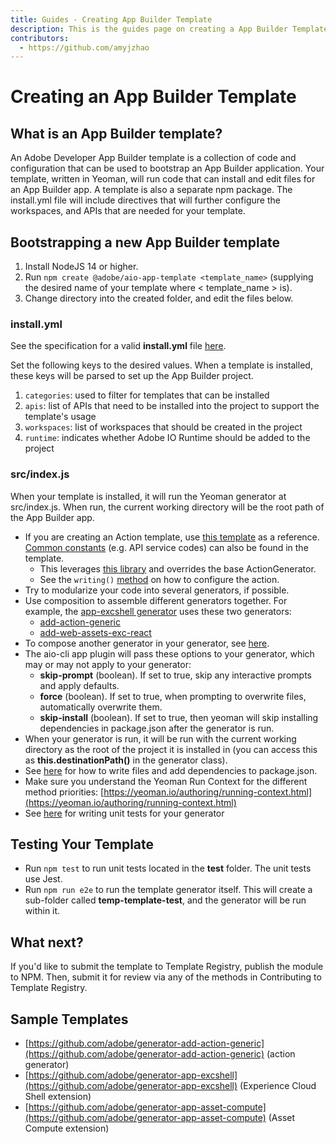 ```yaml
---
title: Guides - Creating App Builder Template 
description: This is the guides page on creating a App Builder Template
contributors:
  - https://github.com/amyjzhao
---
```

# Creating an App Builder Template

## What is an App Builder template?

An Adobe Developer App Builder template is a collection of code and configuration that can be used to bootstrap an App Builder application. Your template, written in Yeoman, will run code that can install and edit files for an App Builder app. A template is also a separate npm package. The install.yml file will include directives that will further configure the workspaces, and APIs that are needed for your template.

## Bootstrapping a new App Builder template

1. Install NodeJS 14 or higher.
2. Run `npm create @adobe/aio-app-template <template_name>` (supplying the desired name of your template where < template_name > is).
3. Change directory into the created folder, and edit the files below.

### install.yml

See the specification for a valid **install.yml** file [here](requirements/#installyml).

Set the following keys to the desired values. When a template is installed, these keys will be parsed to set up the App Builder project. 

1. `categories`: used to filter for templates that can be installed
2. `apis`: list of APIs that need to be installed into the project to support the template's usage
3. `workspaces`: list of workspaces that should be created in the project
4. `runtime`: indicates whether Adobe IO Runtime should be added to the project

### src/index.js

When your template is installed, it will run the Yeoman generator at src/index.js. When run, the current working directory will be the root path of the App Builder app.

- If you are creating an Action template, use [this template](https://github.com/adobe/generator-add-action-generic) as a reference. [Common constants](https://github.com/adobe/generator-app-common-lib/blob/main/lib/constants.js) (e.g. API service codes) can also be found in the template.
  - This leverages [this library](https://github.com/adobe/generator-app-common-lib/blob/main/lib/constants.js) and overrides the base ActionGenerator.
  - See the `writing()` [method](https://github.com/adobe/generator-add-action-generic/blob/main/index.js#L49) on how to configure the action.
- Try to modularize your code into several generators, if possible.
- Use composition to assemble different generators together. For example, the [app-excshell generator](https://github.com/adobe/generator-app-excshell) uses these two generators:
  - [add-action-generic](https://github.com/adobe/generator-add-action-generic)
  - [add-web-assets-exc-react](https://github.com/adobe/generator-add-web-assets-exc-react)
- To compose another generator in your generator, see [here](https://github.com/adobe/generator-app-excshell/blob/3a26cfcbea52b7d11f632fbb1f340f90b6633be3/index.js#L50).
- The aio-cli app plugin will pass these options to your generator, which may or may not apply to your generator:
  - **skip-prompt** (boolean). If set to true, skip any interactive prompts and apply defaults.
  - **force** (boolean). If set to true, when prompting to overwrite files, automatically overwrite them.
  - **skip-install** (boolean). If set to true, then yeoman will skip installing dependencies in package.json after the generator is run.
- When your generator is run, it will be run with the current working directory as the root of the project it is installed in (you can access this as **this.destinationPath()** in the generator class).
- See [here](https://github.com/adobe/generator-add-web-assets-exc-react/blob/93bf59d9207cb5a9417d8fbd4fc81082afad7502/index.js#L33) for how to write files and add dependencies to package.json.
- Make sure you understand the Yeoman Run Context for the different method priorities: [https://yeoman.io/authoring/running-context.html](https://yeoman.io/authoring/running-context.html)
- See [here](https://github.com/adobe/generator-add-web-assets-exc-react/blob/main/test/index.test.js) for writing unit tests for your generator

## Testing Your Template

- Run `npm test` to run unit tests located in the **test** folder. The unit tests use Jest.
- Run `npm run e2e` to run the template generator itself. This will create a sub-folder called **temp-template-test**, and the generator will be run within it. 

## What next?

If you'd like to submit the template to Template Registry, publish the module to NPM. Then, submit it for review via any of the methods in Contributing to Template Registry.

## Sample Templates

- [https://github.com/adobe/generator-add-action-generic](https://github.com/adobe/generator-add-action-generic) (action generator)
- [https://github.com/adobe/generator-app-excshell](https://github.com/adobe/generator-app-excshell) (Experience Cloud Shell extension)
- [https://github.com/adobe/generator-app-asset-compute](https://github.com/adobe/generator-app-asset-compute) (Asset Compute extension)
